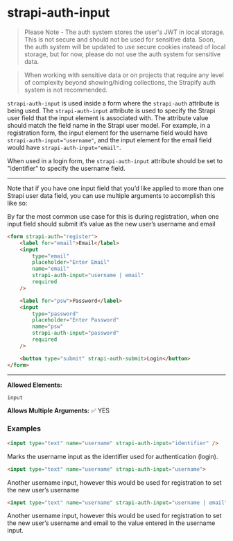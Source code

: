# strapi-auth-input

> Please Note - The auth system stores the user's JWT in local storage.  This is not secure and should not be used for sensitive data.  Soon, the auth system will be updated to use secure cookies instead of local storage, but for now, please do not use the auth system for sensitive data.

> When working with sensitive data or on projects that require any level of complexity beyond showing/hiding collections, the Strapify auth system is not recommended.

`strapi-auth-input` is used inside a form where the `strapi-auth` attribute is being used. The `strapi-auth-input` attribute is used to specify the Strapi user field that the input element is associated with. The attribute value should match the field name in the Strapi user model. For example, in a registration form, the input element for the username field would have `strapi-auth-input="username"`, and the input element for the email field would have `strapi-auth-input="email"`.

When used in a login form, the `strapi-auth-input` attribute should be set to "identifier" to specify the username field.

---

Note that if you have one input field that you’d like applied to more than one Strapi user data field, you can use multiple arguments to accomplish this like so:

By far the most common use case for this is during registration, when one input field should submit it’s value as the new user’s username and email

```html
<form strapi-auth="register">
	<label for="email">Email</label>
	<input
		type="email"
		placeholder="Enter Email"
		name="email"
		strapi-auth-input="username | email"
		required
	/>

	<label for="psw">Password</label>
	<input
		type="password"
		placeholder="Enter Password"
		name="psw"
		strapi-auth-input="password"
		required
	/>

	<button type="submit" strapi-auth-submit>Login</button>
</form>
```

---

**Allowed Elements:**

`input`

**Allows Multiple Arguments:** ✅ YES

### Examples

```html
<input type="text" name="username" strapi-auth-input="identifier" />
```
Marks the username input as the identifier used for authentication (login).

```html
<input type="text" name="username" strapi-auth-input="username">
```
Another username input, however this would be used for registration to set the new user’s username

```html
<input type="text" name="username" strapi-auth-input="username | email">
```
Another username input, however this would be used for registration to set the new user’s username and email to the value entered in the username input.